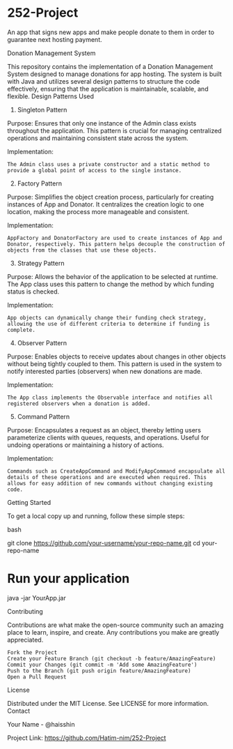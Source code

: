 # 252-Project
An app that signs new apps and make people donate to them in order to guarantee next hosting payment.

Donation Management System

This repository contains the implementation of a Donation Management System designed to manage donations for app hosting. The system is built with Java and utilizes several design patterns to structure the code effectively, ensuring that the application is maintainable, scalable, and flexible.
Design Patterns Used
1. Singleton Pattern

Purpose: Ensures that only one instance of the Admin class exists throughout the application. This pattern is crucial for managing centralized operations and maintaining consistent state across the system.

Implementation:

    The Admin class uses a private constructor and a static method to provide a global point of access to the single instance.

2. Factory Pattern

Purpose: Simplifies the object creation process, particularly for creating instances of App and Donator. It centralizes the creation logic to one location, making the process more manageable and consistent.

Implementation:

    AppFactory and DonatorFactory are used to create instances of App and Donator, respectively. This pattern helps decouple the construction of objects from the classes that use these objects.

3. Strategy Pattern

Purpose: Allows the behavior of the application to be selected at runtime. The App class uses this pattern to change the method by which funding status is checked.

Implementation:

    App objects can dynamically change their funding check strategy, allowing the use of different criteria to determine if funding is complete.

4. Observer Pattern

Purpose: Enables objects to receive updates about changes in other objects without being tightly coupled to them. This pattern is used in the system to notify interested parties (observers) when new donations are made.

Implementation:

    The App class implements the Observable interface and notifies all registered observers when a donation is added.

5. Command Pattern

Purpose: Encapsulates a request as an object, thereby letting users parameterize clients with queues, requests, and operations. Useful for undoing operations or maintaining a history of actions.

Implementation:

    Commands such as CreateAppCommand and ModifyAppCommand encapsulate all details of these operations and are executed when required. This allows for easy addition of new commands without changing existing code.

Getting Started

To get a local copy up and running, follow these simple steps:

bash

git clone https://github.com/your-username/your-repo-name.git
cd your-repo-name
# Run your application
java -jar YourApp.jar

Contributing

Contributions are what make the open-source community such an amazing place to learn, inspire, and create. Any contributions you make are greatly appreciated.

    Fork the Project
    Create your Feature Branch (git checkout -b feature/AmazingFeature)
    Commit your Changes (git commit -m 'Add some AmazingFeature')
    Push to the Branch (git push origin feature/AmazingFeature)
    Open a Pull Request

License

Distributed under the MIT License. See LICENSE for more information.
Contact

Your Name - @haisshin

Project Link: https://github.com/Hatim-nim/252-Project
